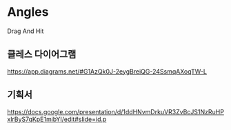 # Angles

 Drag And Hit

## 클레스 다이어그램

https://app.diagrams.net/#G1AzQk0J-2eygBreiQG-24SsmqAXoqTW-L

## 기획서

https://docs.google.com/presentation/d/1ddHNvmDrkuVR3ZvBcJS1NzRuHPxlrByS7qKpE1mibYI/edit#slide=id.p

